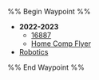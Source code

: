 %% Begin Waypoint %%
- **2022-2023**
	- [16887](./2022-2023/16887.md)
	- [Home Comp Flyer](./2022-2023/Home%20Comp%20Flyer.md)
- [Robotics](./Robotics.md)

%% End Waypoint %%